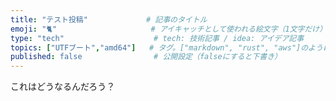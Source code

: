 ```yaml
---
title: "テスト投稿"             # 記事のタイトル
emoji: "🐈"                     # アイキャッチとして使われる絵文字（1文字だけ）
type: "tech"                    # tech: 技術記事 / idea: アイデア記事
topics: ["UTFブート","amd64"]   # タグ。["markdown", "rust", "aws"]のように指定する
published: false                # 公開設定（falseにすると下書き）
---
```


これはどうなるんだろう？